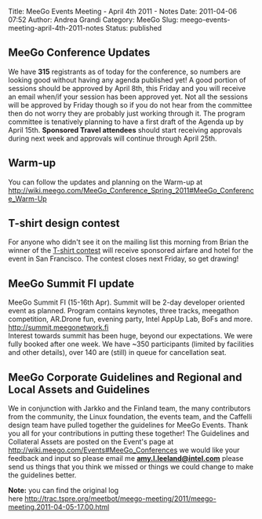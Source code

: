 Title: MeeGo Events Meeting - April 4th 2011 - Notes
Date: 2011-04-06 07:52
Author: Andrea Grandi
Category: MeeGo
Slug: meego-events-meeting-april-4th-2011-notes
Status: published

## MeeGo Conference Updates

We have **315** registrants as of today for the conference, so numbers
are looking good without having any agenda published yet! A good portion
of sessions should be approved by April 8th, this Friday and you will
receive an email when/if your session has been approved yet. Not all the
sessions will be approved by Friday though so if you do not hear from
the committee then do not worry they are probably just working through
it. The program committee is tenatively planning to have a first draft
of the Agenda up by April 15th. **Sponsored Travel attendees** should
start receiving approvals during next week and approvals will continue
through April 25th.

## Warm-up

You can follow the updates and planning on the Warm-up at
<http://wiki.meego.com/MeeGo_Conference_Spring_2011#MeeGo_Conference_Warm-Up>

## T-shirt design contest

For anyone who didn't see it on the mailing list this morning from Brian
the winner of the [T-shirt
contest](http://sf2011.meego.com/logistics/t-shirt-designs) will receive
sponsored airfare and hotel for the event in San Francisco. The contest
closes next Friday, so get drawing!

## MeeGo Summit FI update

MeeGo Summit FI (15-16th Apr). Summit will be 2-day developer oriented
event as planned. Program contains keynotes, three tracks, meegathon
competition, AR.Drone fun, evening party, Intel AppUp Lab, BoFs and
more. <http://summit.meegonetwork.fi>  
Interest towards summit has been huge, beyond our expectations. We were
fully booked after one week. We have \~350 participants (limited by
facilities and other details), over 140 are (still) in queue for
cancellation seat.

## MeeGo Corporate Guidelines and Regional and Local Assets and Guidelines

We in conjunction with Jarkko and the Finland team, the many
contributors from the community, the Linux foundation, the events team,
and the Caffelli design team have pulled together the guidelines for
MeeGo Events. Thank you all for your contributions in putting these
together! The Guidelines and Collateral Assets are posted on the Event's
page at <http://wiki.meego.com/Events#MeeGo_Conferences> we would like
your feedback and input so please email me **amy.l.leeland@intel.com**
please send us things that you think we missed or things we could change
to make the guidelines better.

**Note:** you can find the original log
here <http://trac.tspre.org/meetbot/meego-meeting/2011/meego-meeting.2011-04-05-17.00.html>
